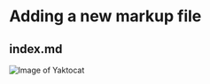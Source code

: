 # Adding a new markup file
## index.md

![Image of Yaktocat](https://octodex.github.com/images/yaktocat.png)
